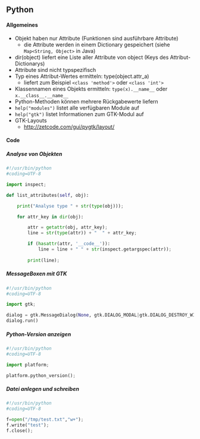 ## Python

#### Allgemeines

- Objekt haben nur Attribute (Funktionen sind ausführbare Attribute)
  - die Attribute werden in einem Dictionary gespeichert (siehe `Map<String, Object>` in Java)
- dir(object) liefert eine Liste aller Attribute von object (Keys des Attribut-Dictionarys)
- Attribute sind nicht typspezifisch
- Typ eines Attribut-Wertes ermitteln: type(object.attr_a)
  - liefert zum Beispiel `<class 'method'>` oder `<class 'int'>`
- Klassennamen eines Objekts ermitteln: `type(x).__name__` oder `x.__class__.__name__`
- Python-Methoden können mehrere Rückgabewerte liefern
- `help("modules")` listet alle verfügbaren Module auf
- `help("gtk")` listet Informationen zum GTK-Modul auf
- GTK-Layouts
  - http://zetcode.com/gui/pygtk/layout/

#### Code

##### Analyse von Objekten

```python
#!/usr/bin/python
#coding=UTF-8

import inspect;

def list_attributes(self, obj):

	print("Analyse type " + str(type(obj)));

	for attr_key in dir(obj):

		attr = getattr(obj, attr_key);
		line = str(type(attr)) + "	" + attr_key;

		if (hasattr(attr, '__code__')):
			line = line + "	" + str(inspect.getargspec(attr));
		
		print(line);
```

##### MessageBoxen mit GTK

```python
#!/usr/bin/python
#coding=UTF-8

import gtk;

dialog = gtk.MessageDialog(None, gtk.DIALOG_MODAL|gtk.DIALOG_DESTROY_WITH_PARENT, gtk.MESSAGE_QUESTION,gtk.BUTTONS_YES_NO, "Text")
dialog.run()
```

##### Python-Version anzeigen

```python
#!/usr/bin/python
#coding=UTF-8

import platform;

platform.python_version();
```

##### Datei anlegen und schreiben

```python
#!/usr/bin/python
#coding=UTF-8

f=open("/tmp/test.txt","w+");
f.write("test");
f.close();
```
